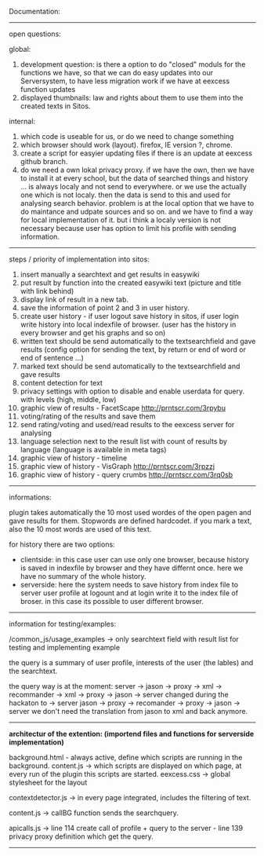 Documentation:

------------------------------

open questions:

global:
1. development question: is there a option to do "closed" moduls for the functions we have, so that we can do easy updates into our Serversystem, to have less migration work if we have at eexcess function updates
2. displayed thumbnails: law and rights about them to use them into the created texts in Sitos.


internal:
1. which code is useable for us, or do we need to change something
2. which browser should work (layout). firefox, IE version ?, chrome.
3. create a script for easyier updating files if there is an update at eexcess github branch.
4. do we need a own lokal privacy proxy. if we have the own, then we have to install it at every school, but the data of searched things and history ... is always localy and not send to everywhere.
or we use the actually one which is not localy. then the data is send to this and used for analysing search behavior.
problem is at the local option that we have to do maintance and udpate sources and so on. and we have to find a way for local implementation of it.
but i think a localy version is not necessary because user has option to limit his profile with sending information.


------------------------------

steps / priority of implementation into sitos:

1. insert manually a searchtext and get results in easywiki
2. put result by function into the created easywiki text (picture and title with link behind)
3. display link of result in a new tab.
4. save the information of point 2 and 3 in user history.
5. create user history - if user logout save history in sitos, if user login write history into local indexfile of browser. (user has the history in every browser and get his graphs and so on)
5. written text should be send automatically to the textsearchfield and gave results (config option for sending the text, by return or end of word or end of sentence ...)
6. marked text should be send automatically to the textsearchfield and gave results
7. content detection for text
8. privacy settings with option to disable and enable userdata for query. with levels (high, middle, low)
9. graphic view of results - FacetScape  http://prntscr.com/3rpybu
10. voting/rating of the results and save them
11. send rating/voting and used/read results to the eexcess server for analysing
12. language selection next to the result list with count of results by language (language is available in meta tags)
13. graphic view of history - timeline
14. graphic view of history - VisGraph http://prntscr.com/3rpzzj
15. graphic view of history - query crumbs http://prntscr.com/3rq0sb


------------------------------

informations:

plugin takes automatically the 10 most used wordes of the open pagen and gave results for them.
Stopwords are defined hardcodet.
if you mark a text, also the 10 most words are used of this text.

for history there are two options:
* clientside: in this case user can use only one browser, because history is saved in indexfile by browser and they have differnt once. here we have no summary of the whole history.
* serverside: here the system needs to save history from index file to server user profile at logount and at login write it to the index file of broser. in this case its possible to user different browser.



------------------------------

information for testing/examples: 

/common_js/usage_examples -> only searchtext field with result list for testing and implementing example

the query is a summary of user profile, interests of the user (the lables) and the searchtext.

the query way is at the moment:
server -> jason -> proxy -> xml -> recommander -> xml -> proxy -> jason -> server
changed during the hackaton to -> server jason -> proxy -> recomander -> proxy -> jason -> server
we don't need the translation from jason to xml and back anymore.

------------------------------

**architectur of the extention: (importend files and functions for serverside implementation)**

background.html - always active, define which scripts are running in the background. 
content.js -> which scripts are displayed on which page, at every run of the plugin this scripts are started.
eexcess.css -> global stylesheet for the layout

contextdetector.js -> in every page integrated, includes the filtering of text.

content.js -> callBG function sends the searchquery.

apicalls.js -> line 114 create call of profile + query to the server - line 139 privacy proxy definition which get the query.

------------------------------